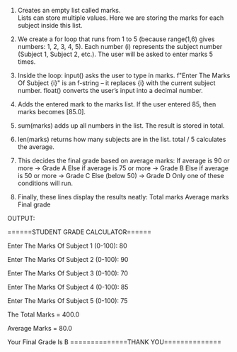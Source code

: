 1. Creates an empty list called marks.       
Lists can store multiple values.
Here we are storing the marks for each subject inside this list.


2. We create a for loop that runs from 1 to 5 (because range(1,6) gives numbers: 1, 2, 3, 4, 5).
Each number (i) represents the subject number (Subject 1, Subject 2, etc.).
The user will be asked to enter marks 5 times.


3. Inside the loop:
input() asks the user to type in marks.
f"Enter The Marks Of Subject {i}" is an f-string – it replaces {i} with the current subject number.
float() converts the user’s input into a decimal number.


4. Adds the entered mark to the marks list.
If the user entered 85, then marks becomes [85.0].


5. sum(marks) adds up all numbers in the list.
The result is stored in total.


6. len(marks) returns how many subjects are in the list.
total / 5 calculates the average.


7. This decides the final grade based on average marks:
If average is 90 or more → Grade A
Else if average is 75 or more → Grade B
Else if average is 50 or more → Grade C
Else (below 50) → Grade D
Only one of these conditions will run.


7. Finally, these lines display the results neatly:
Total marks
Average marks
Final grade


OUTPUT:

======STUDENT GRADE CALCULATOR======

Enter The Marks Of Subject 1 (0-100): 80

Enter The Marks Of Subject 2 (0-100): 90

Enter The Marks Of Subject 3 (0-100): 70

Enter The Marks Of Subject 4 (0-100): 85

Enter The Marks Of Subject 5 (0-100): 75

The Total Marks = 400.0

Average Marks = 80.0

Your Final Grade Is B
==============THANK YOU==============




